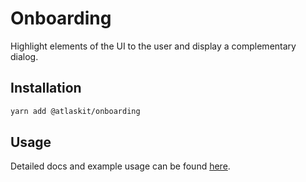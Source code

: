 # Onboarding

Highlight elements of the UI to the user and display a complementary dialog.

## Installation

```sh
yarn add @atlaskit/onboarding
```

## Usage

Detailed docs and example usage can be found [here](https://atlaskit.atlassian.com/packages/core/onboarding).

